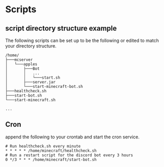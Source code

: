 # Scripts

## script directory structure example

The following scripts can be set up to be the following or edited to match your directory structure.

```
/home/
├───mcserver
│   └───apples
│       ├───Bot
│       │   ...
│       │   └───start.sh
│       ├───server.jar
│       └───start-minecraft-bot.sh
├───healthcheck.sh
├───start-bot.sh
└───start-minecraft.sh

...
```
## Cron

append the following to your crontab and start the cron service.  
```
# Run healthcheck.sh every minute
* * * * * /home/minecraft/healthcheck.sh
# Run a restart script for the discord bot every 3 hours
0 */3 * * * /home/minecraft/start-bot.sh

```
